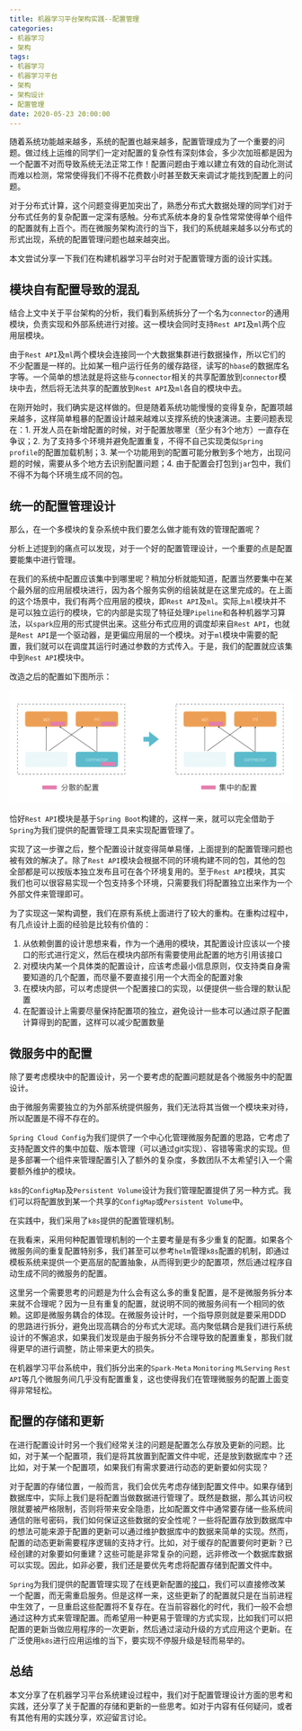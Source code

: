 ```yaml
---
title: 机器学习平台架构实践--配置管理
categories:
- 机器学习
- 架构
tags:
- 机器学习
- 机器学习平台
- 架构
- 架构设计
- 配置管理
date: 2020-05-23 20:00:00
---
```


随着系统功能越来越多，系统的配置也越来越多，配置管理成为了一个重要的问题。做过线上运维的同学们一定对配置的复杂性有深刻体会，多少次加班都是因为一个配置不对而导致系统无法正常工作！配置问题由于难以建立有效的自动化测试而难以检测，常常使得我们不得不花费数小时甚至数天来调试才能找到配置上的问题。

对于分布式计算，这个问题变得更加突出了，熟悉分布式大数据处理的同学们对于分布式任务的复杂配置一定深有感触。分布式系统本身的复杂性常常使得单个组件的配置就有上百个。而在微服务架构流行的当下，我们的系统越来越多以分布式的形式出现，系统的配置管理问题也越来越突出。

本文尝试分享一下我们在构建机器学习平台时对于配置管理方面的设计实践。

<!-- more -->

## 模块自有配置导致的混乱

结合上文中关于平台架构的分析，我们看到系统拆分了一个名为`connector`的通用模块，负责实现和外部系统进行对接。这一模块会同时支持`Rest API`及`ml`两个应用层模块。

由于`Rest API`及`ml`两个模块会连接同一个大数据集群进行数据操作，所以它们的不少配置是一样的。比如某一租户运行任务的缓存路径，读写的`hbase`的数据库名字等。一个简单的想法就是将这些与`connector`相关的共享配置放到`connector`模块中去，然后将无法共享的配置放到`Rest API`及`ml`各自的模块中去。

在刚开始时，我们确实是这样做的。但是随着系统功能慢慢的变得复杂，配置项越来越多，这样简单粗暴的配置设计越来越难以支撑系统的快速演进。主要问题表现在：1. 开发人员在新增配置的时候，对于配置放哪里（至少有3个地方）一直存在争议；2. 为了支持多个环境并避免配置重复，不得不自己实现类似`Spring profile`的配置加载机制；3. 某一个功能用到的配置可能分散到多个地方，出现问题的时候，需要从多个地方去识别配置问题；4. 由于配置会打包到`jar`包中，我们不得不为每个环境生成不同的包。

## 统一的配置管理设计

那么，在一个多模块的复杂系统中我们要怎么做才能有效的管理配置呢？

分析上述提到的痛点可以发现，对于一个好的配置管理设计，一个重要的点是配置要能集中进行管理。

在我们的系统中配置应该集中到哪里呢？稍加分析就能知道，配置当然要集中在某个最外层的应用层模块进行，因为各个服务实例的组装就是在这里完成的。在上面的这个场景中，我们有两个应用层的模块，即`Rest API`及`ml`。实际上`ml`模块并不是可以独立运行的模块，它的内部是实现了特征处理`Pipeline`和各种机器学习算法，以`spark`应用的形式提供出来。这些分布式应用的调度却来自`Rest API`，也就是`Rest API`是一个驱动器，是更偏应用层的一个模块。对于`ml`模块中需要的配置，我们就可以在调度其运行时通过参数的方式传入。于是，我们的配置就应该集中到`Rest API`模块中。

改造之后的配置如下图所示：

![集中配置](/attaches/2020/2020-05-22-architecture-designing-practise-for-ml-platform-configuration/centralized-configuration.png)

恰好`Rest API`模块是基于`Spring Boot`构建的，这样一来，就可以完全借助于`Spring`为我们提供的配置管理工具来实现配置管理了。

实现了这一步骤之后，整个配置设计就变得简单易懂，上面提到的配置管理问题也被有效的解决了。除了`Rest API`模块会根据不同的环境构建不同的包，其他的包全部都是可以按版本独立发布且可在各个环境复用的。至于`Rest API`模块，其实我们也可以很容易实现一个包支持多个环境，只需要我们将配置独立出来作为一个外部文件来管理即可。

为了实现这一架构调整，我们在原有系统上面进行了较大的重构。在重构过程中，有几点设计上面的经验是比较有价值的：

1. 从依赖倒置的设计思想来看，作为一个通用的模块，其配置设计应该以一个接口的形式进行定义，然后在模块内部所有需要使用此配置的地方引用该接口
2. 对模块内某一个具体类的配置设计，应该考虑最小信息原则，仅支持类自身需要知道的几个配置，而尽量不要直接引用一个大而全的配置对象
3. 在模块内部，可以考虑提供一个配置接口的实现，以便提供一些合理的默认配置
4. 在配置设计上需要尽量保持配置项的独立，避免设计一些本可以通过原子配置计算得到的配置，这样可以减少配置数量

## 微服务中的配置

除了要考虑模块中的配置设计，另一个要考虑的配置问题就是各个微服务中的配置设计。

由于微服务需要独立的为外部系统提供服务，我们无法将其当做一个模块来对待，所以配置是不得不存在的。

`Spring Cloud Config`为我们提供了一个中心化管理微服务配置的思路，它考虑了支持配置文件的集中加载、版本管理（可以通过git实现）、容错等需求的实现。但是多部署一个组件来管理配置引入了额外的复杂度，多数团队不太希望引入一个需要额外维护的模块。

`k8s`的`ConfigMap`及`Persistent Volume`设计为我们管理配置提供了另一种方式。我们可以将配置放到某一个共享的`ConfigMap`或`Persistent Volume`中。

在实践中，我们采用了`k8s`提供的配置管理机制。

在我看来，采用何种配置管理机制的一个主要考量是有多少重复的配置。如果各个微服务间的重复配置特别多，我们甚至可以参考`helm`管理`k8s`配置的机制，即通过模板系统来提供一个更高层的配置抽象，从而得到更少的配置项，然后通过程序自动生成不同的微服务的配置。

这里另一个需要思考的问题是为什么会有这么多的重复配置，是不是微服务拆分本来就不合理呢？因为一旦有重复的配置，就说明不同的微服务间有一个相同的依赖。这即是微服务耦合的体现。在微服务设计时，一个指导原则就是要采用DDD的思路进行拆分，避免出现高耦合的分布式大泥球。高内聚低耦合是我们进行系统设计的不懈追求，如果我们发现是由于服务拆分不合理导致的配置重复，那我们就得更早的进行调整，防止带来更大的损失。

在机器学习平台系统中，我们拆分出来的`Spark-Meta` `Monitoring` `MLServing` `Rest API`等几个微服务间几乎没有配置重复，这也使得我们在管理微服务的配置上面变得非常轻松。

## 配置的存储和更新

在进行配置设计时另一个我们经常关注的问题是配置怎么存放及更新的问题。比如，对于某一个配置项，我们是将其放置到配置文件中呢，还是放到数据库中？还比如，对于某一个配置项，如果我们有需求要进行动态的更新要如何实现？

对于配置的存储位置，一般而言，我们会优先考虑存储到配置文件中。如果存储到数据库中，实际上我们是将配置当做数据进行管理了。既然是数据，那么其访问权限就要被严格限制，否则将带来安全隐患，比如配置文件中通常要存储一些系统间通信的账号密码，我们如何保证这些数据的安全性呢？一些将配置存放到数据库中的想法可能来源于配置的更新可以通过维护数据库中的数据来简单的实现。然而，配置的动态更新需要程序逻辑的支持才行。比如，对于缓存的配置要何时更新？已经创建的对象要如何重建？这些可能是非常复杂的问题，远非修改一个数据库数据可以实现。因此，如非必要，我们还是要优先考虑将配置存储到配置文件中。

`Spring`为我们提供的配置管理实现了在线更新配置的[接口](https://docs.spring.io/spring-boot/docs/current/reference/html/production-ready-features.html#production-ready-endpoints)，我们可以直接修改某一个配置，而无需重启服务。但是这样一来，这些更新了的配置就只是在当前进程中生效了，一旦重启这些配置将不复存在。在当前容器化的时代，我们一般不会想通过这种方式来管理配置。而希望用一种更易于管理的方式实现，比如我们可以把配置的更新当做应用程序的一次更新，然后通过滚动升级的方式应用这个更新。在广泛使用`k8s`进行应用运维的当下，要实现不停服升级是轻而易举的。

## 总结

本文分享了在机器学习平台系统建设过程中，我们对于配置管理设计方面的思考和实践，还分享了关于配置的存储和更新的一些思考。如对于内容有任何疑问，或者有其他有用的实践分享，欢迎留言讨论。






















